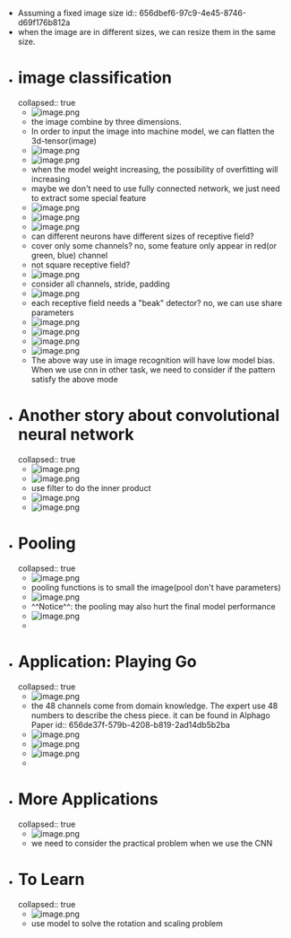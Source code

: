 - Assuming a fixed image size
  id:: 656dbef6-97c9-4e45-8746-d69f176b812a
- when the image are in different sizes, we can resize them in the same size.
- # image classification
  collapsed:: true
	- ![image.png](../assets/image_1701691563803_0.png)
	- the image combine by three dimensions.
	- In order to input the image into machine model, we can flatten the 3d-tensor(image)
	- ![image.png](../assets/image_1701691650500_0.png)
	- ![image.png](../assets/image_1701691673228_0.png)
	- when the model weight increasing, the possibility of overfitting will increasing
	- maybe we don't need to use fully connected network, we just need to extract some special feature
	- ![image.png](../assets/image_1701691793710_0.png)
	- ![image.png](../assets/image_1701691853948_0.png)
	- ![image.png](../assets/image_1701697825475_0.png)
	- can different neurons have different sizes of receptive field?
	- cover only some channels? no, some feature only appear in red(or green, blue) channel
	- not square receptive field?
	- ![image.png](../assets/image_1701697991649_0.png)
	- consider all channels, stride, padding
	- ![image.png](../assets/image_1701698108748_0.png)
	- each receptive field needs a "beak" detector? no, we can use share parameters
	- ![image.png](../assets/image_1701698245621_0.png)
	- ![image.png](../assets/image_1701698395770_0.png)
	- ![image.png](../assets/image_1701692693397_0.png)
	- ![image.png](../assets/image_1701698855402_0.png)
	- The above way use in image recognition will have low model bias. When we use cnn in other task, we need to consider if the pattern satisfy the above mode
- # Another story about convolutional neural network
  collapsed:: true
	- ![image.png](../assets/image_1701699104213_0.png)
	- ![image.png](../assets/image_1701699475087_0.png)
	- use filter to do the inner product
	- ![image.png](../assets/image_1701699718693_0.png)
	- ![image.png](../assets/image_1701699941499_0.png)
- # Pooling
  collapsed:: true
	- ![image.png](../assets/image_1701700121346_0.png)
	- pooling functions is to small the image(pool don't have parameters)
	- ![image.png](../assets/image_1701700178757_0.png)
	- ^^Notice^^: the pooling may also hurt the final model performance
	- ![image.png](../assets/image_1701700272813_0.png)
	-
- # Application: Playing Go
  collapsed:: true
	- ![image.png](../assets/image_1701700477904_0.png)
	- the 48 channels come from domain knowledge. The expert use 48 numbers to describe the chess piece. it can be found in Alphago Paper
	  id:: 656de37f-579b-4208-b819-2ad14db5b2ba
	- ![image.png](../assets/image_1701700719793_0.png)
	- ![image.png](../assets/image_1701700794740_0.png)
	- ![image.png](../assets/image_1701700894009_0.png)
	-
- # More Applications
  collapsed:: true
	- ![image.png](../assets/image_1701700934214_0.png)
	- we need to consider the practical problem when we use the CNN
- # To Learn
  collapsed:: true
	- ![image.png](../assets/image_1701700986440_0.png)
	- use model to solve the rotation and scaling problem